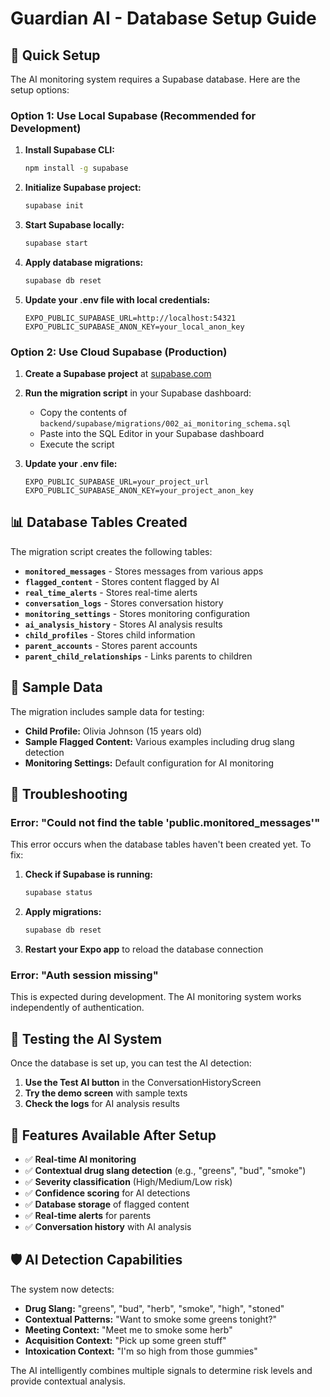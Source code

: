 # Guardian AI - Database Setup Guide

## 🚀 Quick Setup

The AI monitoring system requires a Supabase database. Here are the setup options:

### Option 1: Use Local Supabase (Recommended for Development)

1. **Install Supabase CLI:**
   ```bash
   npm install -g supabase
   ```

2. **Initialize Supabase project:**
   ```bash
   supabase init
   ```

3. **Start Supabase locally:**
   ```bash
   supabase start
   ```

4. **Apply database migrations:**
   ```bash
   supabase db reset
   ```

5. **Update your .env file with local credentials:**
   ```env
   EXPO_PUBLIC_SUPABASE_URL=http://localhost:54321
   EXPO_PUBLIC_SUPABASE_ANON_KEY=your_local_anon_key
   ```

### Option 2: Use Cloud Supabase (Production)

1. **Create a Supabase project** at [supabase.com](https://supabase.com)

2. **Run the migration script** in your Supabase dashboard:
   - Copy the contents of `backend/supabase/migrations/002_ai_monitoring_schema.sql`
   - Paste into the SQL Editor in your Supabase dashboard
   - Execute the script

3. **Update your .env file:**
   ```env
   EXPO_PUBLIC_SUPABASE_URL=your_project_url
   EXPO_PUBLIC_SUPABASE_ANON_KEY=your_project_anon_key
   ```

## 📊 Database Tables Created

The migration script creates the following tables:

- **`monitored_messages`** - Stores messages from various apps
- **`flagged_content`** - Stores content flagged by AI
- **`real_time_alerts`** - Stores real-time alerts
- **`conversation_logs`** - Stores conversation history
- **`monitoring_settings`** - Stores monitoring configuration
- **`ai_analysis_history`** - Stores AI analysis results
- **`child_profiles`** - Stores child information
- **`parent_accounts`** - Stores parent accounts
- **`parent_child_relationships`** - Links parents to children

## 🧪 Sample Data

The migration includes sample data for testing:

- **Child Profile:** Olivia Johnson (15 years old)
- **Sample Flagged Content:** Various examples including drug slang detection
- **Monitoring Settings:** Default configuration for AI monitoring

## 🔧 Troubleshooting

### Error: "Could not find the table 'public.monitored_messages'"

This error occurs when the database tables haven't been created yet. To fix:

1. **Check if Supabase is running:**
   ```bash
   supabase status
   ```

2. **Apply migrations:**
   ```bash
   supabase db reset
   ```

3. **Restart your Expo app** to reload the database connection

### Error: "Auth session missing"

This is expected during development. The AI monitoring system works independently of authentication.

## 🎯 Testing the AI System

Once the database is set up, you can test the AI detection:

1. **Use the Test AI button** in the ConversationHistoryScreen
2. **Try the demo screen** with sample texts
3. **Check the logs** for AI analysis results

## 📱 Features Available After Setup

- ✅ **Real-time AI monitoring**
- ✅ **Contextual drug slang detection** (e.g., "greens", "bud", "smoke")
- ✅ **Severity classification** (High/Medium/Low risk)
- ✅ **Confidence scoring** for AI detections
- ✅ **Database storage** of flagged content
- ✅ **Real-time alerts** for parents
- ✅ **Conversation history** with AI analysis

## 🛡️ AI Detection Capabilities

The system now detects:

- **Drug Slang:** "greens", "bud", "herb", "smoke", "high", "stoned"
- **Contextual Patterns:** "Want to smoke some greens tonight?"
- **Meeting Context:** "Meet me to smoke some herb"
- **Acquisition Context:** "Pick up some green stuff"
- **Intoxication Context:** "I'm so high from those gummies"

The AI intelligently combines multiple signals to determine risk levels and provide contextual analysis.
